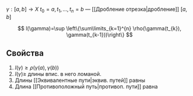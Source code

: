 $\gamma: [a,b]\to X$
$t_{0}=a, t_{1},\dots, t_{n}=b$ — [[Дробление отрезка|дробление]] $[a, b]$

$$
l(\gamma)=\sup \left\{\sum\limits_{k=1}^{n} \rho(\gamma(t_{k}), \gamma(t_{k-1}))\right\}
$$
## Свойства

1. $l(\gamma)\geq \rho(\gamma(a), \gamma(b))$
2. $l(\gamma)\geq$ длины впис. в него ломаной.
3. Длины [[Эквивалентные пути|эквив. путей]] равны
4. Длина [[Противоположный путь|противоп. пути]] равна
